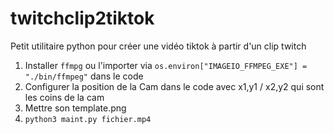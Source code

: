 # twitchclip2tiktok

Petit utilitaire python pour créer une vidéo tiktok à partir d'un clip twitch

1. Installer `ffmpg` ou l'importer via `os.environ["IMAGEIO_FFMPEG_EXE"] = "./bin/ffmpeg"` dans le code
2. Configurer la position de la Cam dans le code avec x1,y1 / x2,y2 qui sont les coins de la cam
3. Mettre son template.png
4. `python3 maint.py fichier.mp4`
